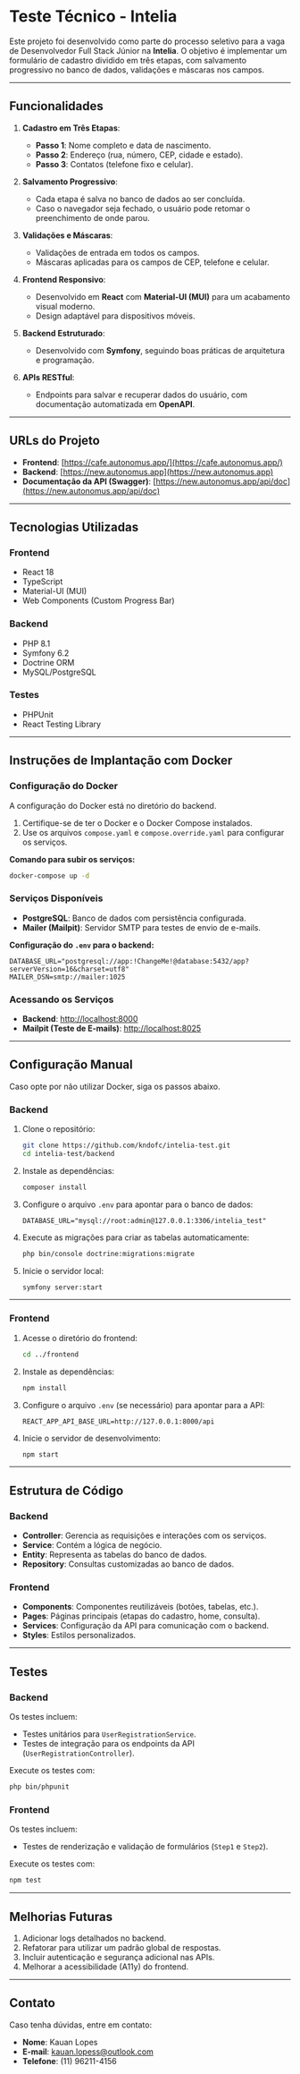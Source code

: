 # Teste Técnico - Intelia

Este projeto foi desenvolvido como parte do processo seletivo para a vaga de Desenvolvedor Full Stack Júnior na **Intelia**. O objetivo é implementar um formulário de cadastro dividido em três etapas, com salvamento progressivo no banco de dados, validações e máscaras nos campos.

---

## Funcionalidades

1. **Cadastro em Três Etapas**:
   - **Passo 1**: Nome completo e data de nascimento.
   - **Passo 2**: Endereço (rua, número, CEP, cidade e estado).
   - **Passo 3**: Contatos (telefone fixo e celular).

2. **Salvamento Progressivo**:
   - Cada etapa é salva no banco de dados ao ser concluída.
   - Caso o navegador seja fechado, o usuário pode retomar o preenchimento de onde parou.

3. **Validações e Máscaras**:
   - Validações de entrada em todos os campos.
   - Máscaras aplicadas para os campos de CEP, telefone e celular.

4. **Frontend Responsivo**:
   - Desenvolvido em **React** com **Material-UI (MUI)** para um acabamento visual moderno.
   - Design adaptável para dispositivos móveis.

5. **Backend Estruturado**:
   - Desenvolvido com **Symfony**, seguindo boas práticas de arquitetura e programação.

6. **APIs RESTful**:
   - Endpoints para salvar e recuperar dados do usuário, com documentação automatizada em **OpenAPI**.

---

## URLs do Projeto

- **Frontend**: [https://cafe.autonomus.app/](https://cafe.autonomus.app/)
- **Backend**: [https://new.autonomus.app](https://new.autonomus.app)
- **Documentação da API (Swagger)**: [https://new.autonomus.app/api/doc](https://new.autonomus.app/api/doc)

---

## Tecnologias Utilizadas

### Frontend
- React 18
- TypeScript
- Material-UI (MUI)
- Web Components (Custom Progress Bar)

### Backend
- PHP 8.1
- Symfony 6.2
- Doctrine ORM
- MySQL/PostgreSQL

### Testes
- PHPUnit
- React Testing Library

---

## Instruções de Implantação com Docker

### Configuração do Docker
A configuração do Docker está no diretório do backend.

1. Certifique-se de ter o Docker e o Docker Compose instalados.
2. Use os arquivos `compose.yaml` e `compose.override.yaml` para configurar os serviços.

**Comando para subir os serviços:**
```bash
docker-compose up -d
```

### Serviços Disponíveis
- **PostgreSQL**: Banco de dados com persistência configurada.
- **Mailer (Mailpit)**: Servidor SMTP para testes de envio de e-mails.

**Configuração do `.env` para o backend:**
```dotenv
DATABASE_URL="postgresql://app:!ChangeMe!@database:5432/app?serverVersion=16&charset=utf8"
MAILER_DSN=smtp://mailer:1025
```

### Acessando os Serviços
- **Backend**: [http://localhost:8000](http://localhost:8000)
- **Mailpit (Teste de E-mails)**: [http://localhost:8025](http://localhost:8025)

---

## Configuração Manual

Caso opte por não utilizar Docker, siga os passos abaixo.

### Backend
1. Clone o repositório:
   ```bash
   git clone https://github.com/kndofc/intelia-test.git
   cd intelia-test/backend
   ```

2. Instale as dependências:
   ```bash
   composer install
   ```

3. Configure o arquivo `.env` para apontar para o banco de dados:
   ```
   DATABASE_URL="mysql://root:admin@127.0.0.1:3306/intelia_test"
   ```

4. Execute as migrações para criar as tabelas automaticamente:
   ```bash
   php bin/console doctrine:migrations:migrate
   ```

5. Inicie o servidor local:
   ```bash
   symfony server:start
   ```

---

### Frontend
1. Acesse o diretório do frontend:
   ```bash
   cd ../frontend
   ```

2. Instale as dependências:
   ```bash
   npm install
   ```

3. Configure o arquivo `.env` (se necessário) para apontar para a API:
   ```
   REACT_APP_API_BASE_URL=http://127.0.0.1:8000/api
   ```

4. Inicie o servidor de desenvolvimento:
   ```bash
   npm start
   ```

---

## Estrutura de Código

### Backend
- **Controller**: Gerencia as requisições e interações com os serviços.
- **Service**: Contém a lógica de negócio.
- **Entity**: Representa as tabelas do banco de dados.
- **Repository**: Consultas customizadas ao banco de dados.

### Frontend
- **Components**: Componentes reutilizáveis (botões, tabelas, etc.).
- **Pages**: Páginas principais (etapas do cadastro, home, consulta).
- **Services**: Configuração da API para comunicação com o backend.
- **Styles**: Estilos personalizados.

---

## Testes

### Backend
Os testes incluem:
- Testes unitários para `UserRegistrationService`.
- Testes de integração para os endpoints da API (`UserRegistrationController`).

Execute os testes com:
```bash
php bin/phpunit
```

### Frontend
Os testes incluem:
- Testes de renderização e validação de formulários (`Step1` e `Step2`).

Execute os testes com:
```bash
npm test
```

---

## Melhorias Futuras
1. Adicionar logs detalhados no backend.
2. Refatorar para utilizar um padrão global de respostas.
3. Incluir autenticação e segurança adicional nas APIs.
4. Melhorar a acessibilidade (A11y) do frontend.

---

## Contato
Caso tenha dúvidas, entre em contato:
- **Nome**: Kauan Lopes
- **E-mail**: kauan.lopess@outlook.com
- **Telefone**: (11) 96211-4156
